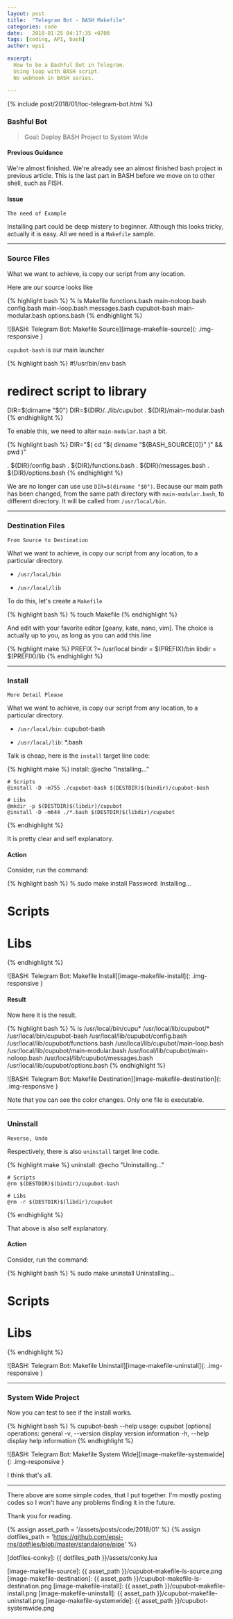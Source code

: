 ```yaml
---
layout: post
title:  "Telegram Bot - BASH Makefile"
categories: code
date:   2018-01-25 04:17:35 +0700
tags: [coding, API, bash]
author: epsi

excerpt:
  How to be a Bashful Bot in Telegram.
  Using loop with BASH script.
  No webhook in BASH series.

---
```


{% include post/2018/01/toc-telegram-bot.html %}

### Bashful Bot

> Goal: Deploy BASH Project to System Wide

#### Previous Guidance

We're almost finished.
We're already see an almost finished bash project in previous article.
This is the last part in BASH before we move on to other shell, such as FISH.

#### Issue

	The need of Example

Installing part could be deep mistery to beginner.
Although this looks tricky, actually it is easy.
All we need is a <code>Makefile</code> sample.

-- -- --

### Source Files

What we want to achieve, is copy our script from any location.

Here are our source looks like

{% highlight bash %}
% ls
Makefile      functions.bash     main-noloop.bash
config.bash   main-loop.bash     messages.bash
cupubot-bash  main-modular.bash  options.bash
{% endhighlight %}

![BASH: Telegram Bot: Makefile Source][image-makefile-source]{: .img-responsive }

<code>cupubot-bash</code> is our main launcher

{% highlight bash %}
#!/usr/bin/env bash
# redirect script to library

DIR=$(dirname "$0")
DIR=${DIR}/../lib/cupubot
. ${DIR}/main-modular.bash
{% endhighlight %}

To enable this, we need to alter <code>main-modular.bash</code> a bit.

{% highlight bash %}
DIR="$( cd "$( dirname "${BASH_SOURCE[0]}" )" && pwd )"

. ${DIR}/config.bash
. ${DIR}/functions.bash
. ${DIR}/messages.bash
. ${DIR}/options.bash
{% endhighlight %}

We are no longer can use use <code>DIR=$(dirname "$0")</code>.
Because our main path has been changed,
from the same path directory with <code>main-modular.bash</code>,
to different directory.
It will be called from <code>/usr/local/bin</code>.

-- -- --

### Destination Files

	From Source to Destination

What we want to achieve, is copy our script from any location,
to a particular directory.

*	<code>/usr/local/bin</code>

*	<code>/usr/local/lib</code>

To do this, let's create a <code>Makefile</code>

{% highlight bash %}
% touch Makefile
{% endhighlight %}

And edit with your favorite editor [geany, kate, nano, vim].
The choice is actually up to you, as long as you can add this line

{% highlight make %}
PREFIX ?= /usr/local
bindir        = $(PREFIX)/bin
libdir        = $(PREFIX)/lib
{% endhighlight %}

-- -- --

### Install

	More Detail Please

What we want to achieve, is copy our script from any location,
to a particular directory.

*	<code>/usr/local/bin</code>: cupubot-bash

*	<code>/usr/local/lib</code>: *.bash

Talk is cheap, here is the <code>install</code> target line code:

{% highlight make %}
install:
	@echo "Installing..."
	
	# Scripts
	@install -D -m755 ./cupubot-bash $(DESTDIR)$(bindir)/cupubot-bash
	
	# Libs
	@mkdir -p $(DESTDIR)$(libdir)/cupubot
	@install -D -m644 ./*.bash $(DESTDIR)$(libdir)/cupubot
{% endhighlight %}

It is pretty clear and self explanatory.

#### Action

Consider, run the command:

{% highlight bash %}
% sudo make install
Password: 
Installing...
# Scripts
# Libs
{% endhighlight %}

![BASH: Telegram Bot: Makefile Install][image-makefile-install]{: .img-responsive }

#### Result

Now here it is the result.

{% highlight bash %}
% ls /usr/local/bin/cupu*  /usr/local/lib/cupubot/*
/usr/local/bin/cupubot-bash
/usr/local/lib/cupubot/config.bash
/usr/local/lib/cupubot/functions.bash
/usr/local/lib/cupubot/main-loop.bash
/usr/local/lib/cupubot/main-modular.bash
/usr/local/lib/cupubot/main-noloop.bash
/usr/local/lib/cupubot/messages.bash
/usr/local/lib/cupubot/options.bash
{% endhighlight %}

![BASH: Telegram Bot: Makefile Destination][image-makefile-destination]{: .img-responsive }

Note that you can see the color changes.
Only one file is executable.

-- -- --

### Uninstall

	Reverse, Undo

Respectively, there is also <code>uninstall</code> target line code.

{% highlight make %}
uninstall:
	@echo "Uninstalling..."
	
	# Scripts
	@rm $(DESTDIR)$(bindir)/cupubot-bash
	
	# Libs
	@rm -r $(DESTDIR)$(libdir)/cupubot
{% endhighlight %}

That above is also self explanatory.

#### Action

Consider, run the command:

{% highlight bash %}
% sudo make uninstall
Uninstalling...
# Scripts
# Libs
{% endhighlight %}

![BASH: Telegram Bot: Makefile Uninstall][image-makefile-uninstall]{: .img-responsive }

-- -- --

### System Wide Project

Now you can test to see if the install works.

{% highlight bash %}
% cupubot-bash --help
usage:  cupubot [options]
operations:
 general
   -v, --version    display version information
   -h, --help       display help information
{% endhighlight %}

![BASH: Telegram Bot: Makefile System Wide][image-makefile-systemwide]{: .img-responsive }

I think that's all.

-- -- --

There above are some simple codes, that I put together. 
I'm mostly posting codes so I won't have
any problems finding it in the future.

Thank you for reading.

[//]: <> ( -- -- -- links below -- -- -- )

{% assign asset_path = '/assets/posts/code/2018/01' %}
{% assign dotfiles_path = 'https://github.com/epsi-rns/dotfiles/blob/master/standalone/pipe' %}

[local-overview]: /code/2017/04/23/overview-pipe-and-fork.html

[dotfiles-conky]: {{ dotfiles_path }}/assets/conky.lua

[image-makefile-source]:      {{ asset_path }}/cupubot-makefile-ls-source.png
[image-makefile-destination]: {{ asset_path }}/cupubot-makefile-ls-destination.png
[image-makefile-install]:     {{ asset_path }}/cupubot-makefile-install.png
[image-makefile-uninstall]:   {{ asset_path }}/cupubot-makefile-uninstall.png
[image-makefile-systemwide]:  {{ asset_path }}/cupubot-systemwide.png

